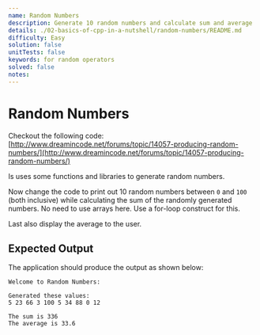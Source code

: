 ```yaml
---
name: Random Numbers
description: Generate 10 random numbers and calculate sum and average
details: ./02-basics-of-cpp-in-a-nutshell/random-numbers/README.md
difficulty: Easy
solution: false
unitTests: false
keywords: for random operators
solved: false
notes:
---
```


# Random Numbers

Checkout the following code: [http://www.dreamincode.net/forums/topic/14057-producing-random-numbers/](http://www.dreamincode.net/forums/topic/14057-producing-random-numbers/)

Is uses some functions and libraries to generate random numbers.

Now change the code to print out 10 random numbers between `0` and `100` (both inclusive) while calculating the sum of the randomly generated numbers. No need to use arrays here. Use a for-loop construct for this.

Last also display the average to the user.

## Expected Output

The application should produce the output as shown below:

```text
Welcome to Random Numbers:

Generated these values:
5 23 66 3 100 5 34 88 0 12

The sum is 336
The average is 33.6
```
